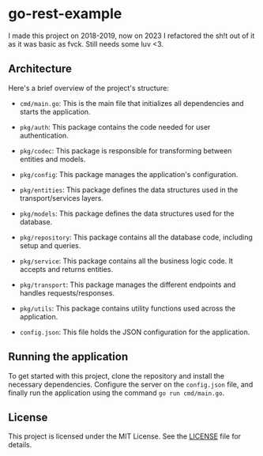 # go-rest-example

I made this project on 2018-2019, now on 2023 I refactored the sh!t out of it as it was basic as fvck. Still needs some luv <3.

## Architecture

Here's a brief overview of the project's structure:

- `cmd/main.go`: This is the main file that initializes all dependencies and starts the application.

- `pkg/auth`: This package contains the code needed for user authentication.

- `pkg/codec`: This package is responsible for transforming between entities and models.

- `pkg/config`: This package manages the application's configuration.

- `pkg/entities`: This package defines the data structures used in the transport/services layers.

- `pkg/models`: This package defines the data structures used for the database.

- `pkg/repository`: This package contains all the database code, including setup and queries.

- `pkg/service`: This package contains all the business logic code. It accepts and returns entities.

- `pkg/transport`: This package manages the different endpoints and handles requests/responses.

- `pkg/utils`: This package contains utility functions used across the application.

- `config.json`: This file holds the JSON configuration for the application.

## Running the application

To get started with this project, clone the repository and install the necessary dependencies. Configure the server on the `config.json` file, and finally run the application using the command `go run cmd/main.go`.

## License

This project is licensed under the MIT License. See the [LICENSE](LICENSE) file for details.
